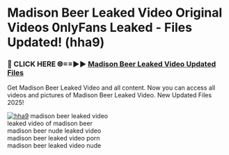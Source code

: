 # Madison Beer Leaked Video Original Videos 0nlyFans Leaked - Files Updated! (hha9)

<h3>🔴 CLICK HERE 🌐==►► <a href="https://tinyurl.com/x26r9saj" rel="nofollow">Madison Beer Leaked Video Updated Files</a></h3>

Get Madison Beer Leaked Video and all content. Now you can access all videos and pictures of Madison Beer Leaked Video. New Updated Files 2025!

[![hha9](https://i.imgur.com/LkgZPqh.gif)](https://tinyurl.com/x26r9saj)
madison beer leaked video<br>
leaked video of madison beer<br>
madison beer nude leaked video<br>
madison beer leaked video porn<br>
madison beer leaked video nude